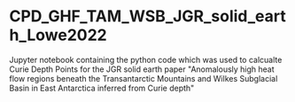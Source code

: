# CPD_GHF_TAM_WSB_JGR_solid_earth_Lowe2022
Jupyter notebook containing the python code which was used to calcualte Curie Depth Points for the JGR solid earth paper "Anomalously high heat flow regions beneath the Transantarctic Mountains and Wilkes Subglacial Basin in East Antarctica inferred from Curie depth"
